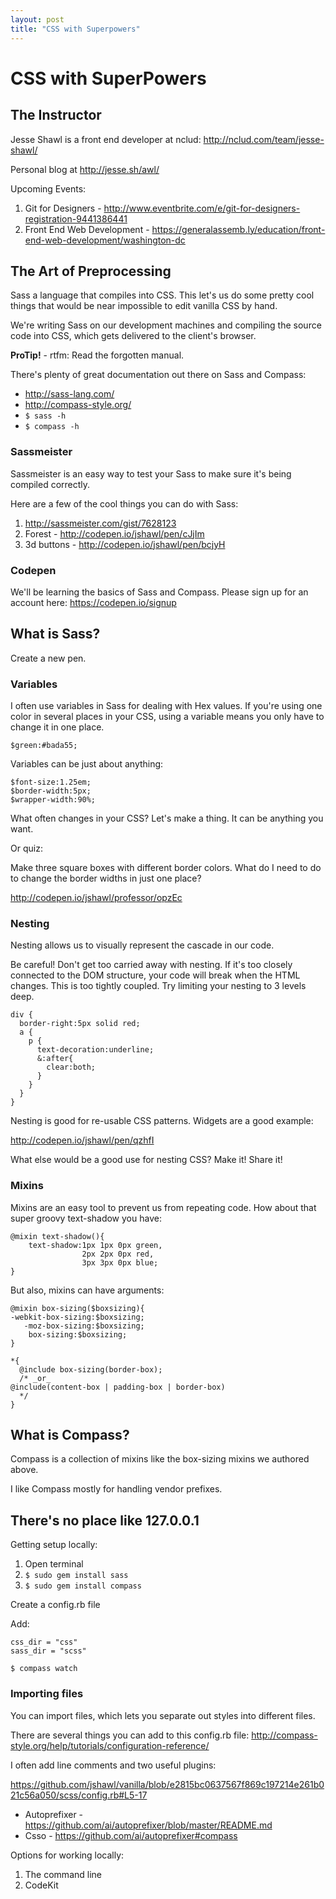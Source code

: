 ```yaml
---
layout: post
title: "CSS with Superpowers"
---
```

# CSS with SuperPowers

## The Instructor

Jesse Shawl is a front end developer at nclud: http://nclud.com/team/jesse-shawl/

Personal blog at http://jesse.sh/awl/

Upcoming Events:

1. Git for Designers - http://www.eventbrite.com/e/git-for-designers-registration-9441386441
2. Front End Web Development - https://generalassemb.ly/education/front-end-web-development/washington-dc

## The Art of Preprocessing

Sass a language that compiles into CSS. This let's us do some pretty cool things that would be near impossible
to edit vanilla CSS by hand. 

We're writing Sass on our development machines and compiling the source code into CSS, which gets delivered to the client's browser.

**ProTip!** - rtfm: Read the forgotten manual. 

There's plenty of great documentation out there on Sass and Compass:

* http://sass-lang.com/
* http://compass-style.org/
* `$ sass -h`
* `$ compass -h`

### Sassmeister

Sassmeister is an easy way to test your Sass to make sure it's being compiled correctly.

Here are a few of the cool things you can do with Sass: 

1. http://sassmeister.com/gist/7628123
2. Forest - http://codepen.io/jshawl/pen/cJjIm
3. 3d buttons - http://codepen.io/jshawl/pen/bcjyH

### Codepen

We'll be learning the basics of Sass and Compass. Please sign up for an account here: https://codepen.io/signup

## What is Sass?

Create a new pen.

### Variables

I often use variables in Sass for dealing with Hex values. If you're using one color in several places in your CSS, using a 
variable means you only have to change it in one place.

    $green:#bada55;
  
Variables can be just about anything:

    $font-size:1.25em;
    $border-width:5px;
    $wrapper-width:90%;

What often changes in your CSS? Let's make a thing. It can be anything you want.

Or quiz:

Make three square boxes with different border colors. What do I need to do to change the border widths in just one place?

http://codepen.io/jshawl/professor/opzEc


### Nesting

Nesting allows us to visually represent the cascade in our code. 

Be careful! Don't get too carried away with nesting. If it's too closely connected to the DOM structure, your code will
break when the HTML changes. This is too tightly coupled. Try limiting your nesting to 3 levels deep.

    div {
      border-right:5px solid red;
      a {
        p {
          text-decoration:underline;
          &:after{
            clear:both;
          }
        }
      }
    }

Nesting is good for re-usable CSS patterns. Widgets are a good example:

http://codepen.io/jshawl/pen/qzhfI

What else would be a good use for nesting CSS? Make it! Share it!

### Mixins

Mixins are an easy tool to prevent us from repeating code. How about that super groovy text-shadow you have:

    @mixin text-shadow(){
        text-shadow:1px 1px 0px green,
                    2px 2px 0px red,
                    3px 3px 0px blue;
    }

But also, mixins can have arguments:

    @mixin box-sizing($boxsizing){
	-webkit-box-sizing:$boxsizing;
	   -moz-box-sizing:$boxsizing;
		box-sizing:$boxsizing;
    }

    *{
      @include box-sizing(border-box);
      /* _or_ 
	@include(content-box | padding-box | border-box)
      */
    }

## What is Compass?

Compass is a collection of mixins like the box-sizing mixins we authored above.

I like Compass mostly for handling vendor prefixes.

## There's no place like 127.0.0.1

Getting setup locally:

1. Open terminal
2. `$ sudo gem install sass`
3. `$ sudo gem install compass`

Create a config.rb file

Add:

    css_dir = "css"
    sass_dir = "scss"

    $ compass watch
  
### Importing files

You can import files, which lets you separate out styles into different files.

There are several things you can add to this config.rb file: http://compass-style.org/help/tutorials/configuration-reference/

I often add line comments and two useful plugins:

https://github.com/jshawl/vanilla/blob/e2815bc0637567f869c197214e261b021c56a050/scss/config.rb#L5-17

* Autoprefixer - https://github.com/ai/autoprefixer/blob/master/README.md
* Csso - https://github.com/ai/autoprefixer#compass 

Options for working locally:

1. The command line
2. CodeKit
